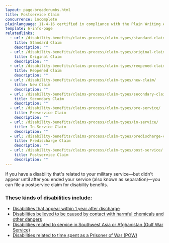 ```yaml
---
layout: page-breadcrumbs.html
title: Postservice Claim
concurrence: incomplete
plainlanguage: 11-4-16 certified in compliance with the Plain Writing Act
template: 6-info-page
relatedlinks:
  - url: /disability-benefits/claims-process/claim-types/standard-claim/
    title: Standard Claim
    description: ""
  - url: /disability-benefits/claims-process/claim-types/original-claim/
    title: Original Claim
    description: ""
  - url: /disability-benefits/claims-process/claim-types/reopened-claim/
    title: Reopened Claim
    description: ""
  - url: /disability-benefits/claims-process/claim-types/new-claim/
    title: New Claim
    description: ""
  - url: /disability-benefits/claims-process/claim-types/secondary-claim/
    title: Secondary Claim
    description: ""
  - url: /disability-benefits/claims-process/claim-types/pre-service/
    title: Preservice Claim
    description: ""
  - url: /disability-benefits/claims-process/claim-types/in-service/
    title: In-Service Claim
    description: ""
  - url: /disability-benefits/claims-process/claim-types/predischarge-claim/
    title: Predischarge Claim
    description: ""
  - url: /disability-benefits/claims-process/claim-types/post-service/
    title: Postservice Claim
    description: ""
---
```


If you have a disability that's related to your military service—but didn't appear until after you ended your service (also known as separation)—you can file a postservice claim for disability benefits.

### These kinds of disabilities include:

- [Disabilities that appear within 1 year after discharge](/disability-benefits/apply-for-benefits/one-year/)
- [Disabilities believed to be caused by contact with harmful chemicals and other dangers](/disability-benefits/conditions/exposure-to-hazardous-materials/)
- [Disabilities related to service in Southwest Asia or Afghanistan (Gulf War Service)](/disability-benefits/conditions/exposure-to-hazardous-materials/gulf-war-illness/)
- [Disabilities related to time spent as a Prisoner of War (POW)](/disability-benefits/conditions/pow/)
